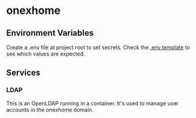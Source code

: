 # onexhome

## Environment Variables
Create a .env file at project root to set secrets.
Check the [.env.template](./.env.template) to see which values are expected.

## Services
###  LDAP
This is an OpenLDAP running in a container. It's used to manage user accounts in the onexhome domain.
